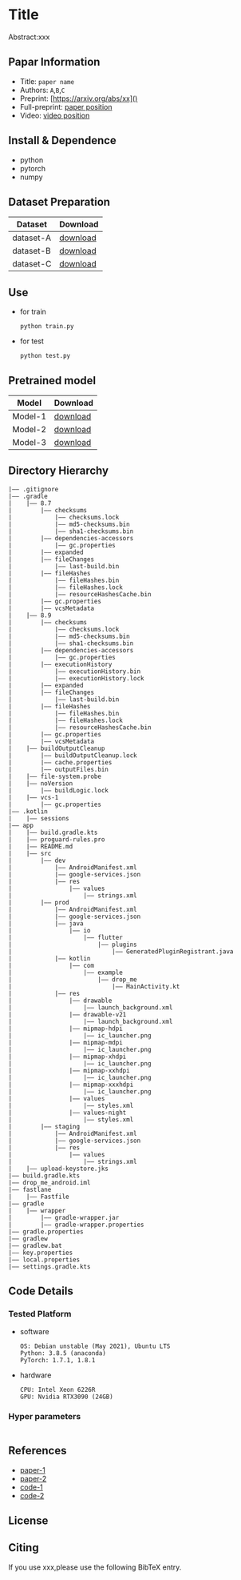 Title
===
Abstract:xxx
## Papar Information
- Title:  `paper name`
- Authors:  `A`,`B`,`C`
- Preprint: [https://arxiv.org/abs/xx]()
- Full-preprint: [paper position]()
- Video: [video position]()

## Install & Dependence
- python
- pytorch
- numpy

## Dataset Preparation
| Dataset | Download |
| ---     | ---   |
| dataset-A | [download]() |
| dataset-B | [download]() |
| dataset-C | [download]() |

## Use
- for train
  ```
  python train.py
  ```
- for test
  ```
  python test.py
  ```
## Pretrained model
| Model | Download |
| ---     | ---   |
| Model-1 | [download]() |
| Model-2 | [download]() |
| Model-3 | [download]() |


## Directory Hierarchy
```
|—— .gitignore
|—— .gradle
|    |—— 8.7
|        |—— checksums
|            |—— checksums.lock
|            |—— md5-checksums.bin
|            |—— sha1-checksums.bin
|        |—— dependencies-accessors
|            |—— gc.properties
|        |—— expanded
|        |—— fileChanges
|            |—— last-build.bin
|        |—— fileHashes
|            |—— fileHashes.bin
|            |—— fileHashes.lock
|            |—— resourceHashesCache.bin
|        |—— gc.properties
|        |—— vcsMetadata
|    |—— 8.9
|        |—— checksums
|            |—— checksums.lock
|            |—— md5-checksums.bin
|            |—— sha1-checksums.bin
|        |—— dependencies-accessors
|            |—— gc.properties
|        |—— executionHistory
|            |—— executionHistory.bin
|            |—— executionHistory.lock
|        |—— expanded
|        |—— fileChanges
|            |—— last-build.bin
|        |—— fileHashes
|            |—— fileHashes.bin
|            |—— fileHashes.lock
|            |—— resourceHashesCache.bin
|        |—— gc.properties
|        |—— vcsMetadata
|    |—— buildOutputCleanup
|        |—— buildOutputCleanup.lock
|        |—— cache.properties
|        |—— outputFiles.bin
|    |—— file-system.probe
|    |—— noVersion
|        |—— buildLogic.lock
|    |—— vcs-1
|        |—— gc.properties
|—— .kotlin
|    |—— sessions
|—— app
|    |—— build.gradle.kts
|    |—— proguard-rules.pro
|    |—— README.md
|    |—— src
|        |—— dev
|            |—— AndroidManifest.xml
|            |—— google-services.json
|            |—— res
|                |—— values
|                    |—— strings.xml
|        |—— prod
|            |—— AndroidManifest.xml
|            |—— google-services.json
|            |—— java
|                |—— io
|                    |—— flutter
|                        |—— plugins
|                            |—— GeneratedPluginRegistrant.java
|            |—— kotlin
|                |—— com
|                    |—— example
|                        |—— drop_me
|                            |—— MainActivity.kt
|            |—— res
|                |—— drawable
|                    |—— launch_background.xml
|                |—— drawable-v21
|                    |—— launch_background.xml
|                |—— mipmap-hdpi
|                    |—— ic_launcher.png
|                |—— mipmap-mdpi
|                    |—— ic_launcher.png
|                |—— mipmap-xhdpi
|                    |—— ic_launcher.png
|                |—— mipmap-xxhdpi
|                    |—— ic_launcher.png
|                |—— mipmap-xxxhdpi
|                    |—— ic_launcher.png
|                |—— values
|                    |—— styles.xml
|                |—— values-night
|                    |—— styles.xml
|        |—— staging
|            |—— AndroidManifest.xml
|            |—— google-services.json
|            |—— res
|                |—— values
|                    |—— strings.xml
|    |—— upload-keystore.jks
|—— build.gradle.kts
|—— drop_me_android.iml
|—— fastlane
|    |—— Fastfile
|—— gradle
|    |—— wrapper
|        |—— gradle-wrapper.jar
|        |—— gradle-wrapper.properties
|—— gradle.properties
|—— gradlew
|—— gradlew.bat
|—— key.properties
|—— local.properties
|—— settings.gradle.kts
```
## Code Details
### Tested Platform
- software
  ```
  OS: Debian unstable (May 2021), Ubuntu LTS
  Python: 3.8.5 (anaconda)
  PyTorch: 1.7.1, 1.8.1
  ```
- hardware
  ```
  CPU: Intel Xeon 6226R
  GPU: Nvidia RTX3090 (24GB)
  ```
### Hyper parameters
```
```
## References
- [paper-1]()
- [paper-2]()
- [code-1](https://github.com)
- [code-2](https://github.com)
  
## License

## Citing
If you use xxx,please use the following BibTeX entry.
```
```
